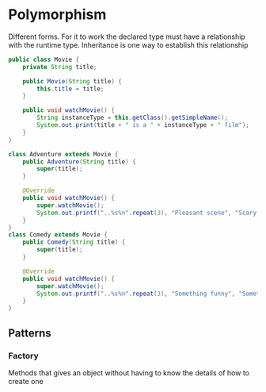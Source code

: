 # Polymorphism

Different forms. For it to work the declared type must have a relationship with the runtime type.
Inheritance is one way to establish this relationship

```java
public class Movie {
    private String title;

    public Movie(String title) {
        this.title = title;
    }

    public void watchMovie() {
        String instanceType = this.getClass().getSimpleName();
        System.out.print(title + " is a " + instanceType + " film");
    }
}

class Adventure extends Movie {
    public Adventure(String title) {
        super(title);
    }

    @Override
    public void watchMovie() {
        super.watchMovie();
        System.out.printf("..%s%n".repeat(3), "Pleasant scene", "Scary Music", "Something Bad Happens");
    }
}
class Comedy extends Movie {
    public Comedy(String title) {
        super(title);
    }

    @Override
    public void watchMovie() {
        super.watchMovie();
        System.out.printf("..%s%n".repeat(3), "Something funny", "Something funnier", "Happy Ending");
    }
}
```

## Patterns

### Factory

Methods that gives an object without having to know the details of how to create one
